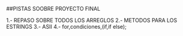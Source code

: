 ##PISTAS SOOBRE PROYECTO FINAL

1.- REPASO SOBRE TODOS LOS ARREGLOS
2.- METODOS PARA LOS ESTRINGS
3.- ASII
4.- for,condiciones,(if,if else);
